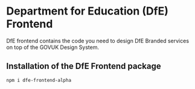 # Department for Education (DfE) Frontend

DfE frontend contains the code you need to design DfE Branded services on top of the GOVUK Design System.

## Installation of the DfE Frontend package

`npm i dfe-frontend-alpha`